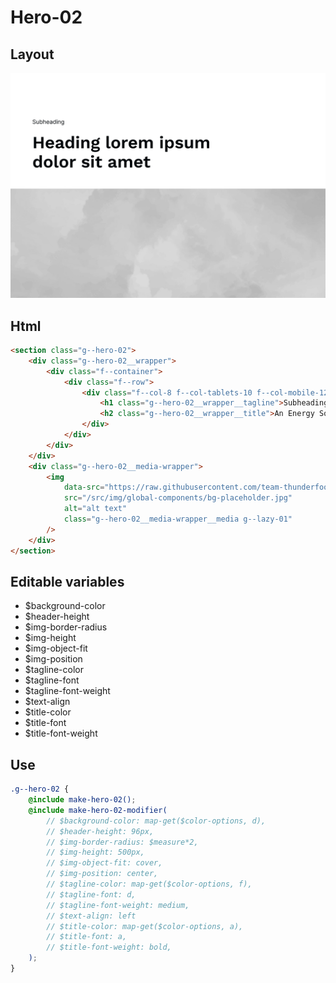 # Hero-02

## Layout

![alt text][hero-02]

[hero-02]: /src/img/global-components/hero/hero-02.jpg

## Html

```html
<section class="g--hero-02">
    <div class="g--hero-02__wrapper">
        <div class="f--container">
            <div class="f--row">
                <div class="f--col-8 f--col-tablets-10 f--col-mobile-12">
                    <h1 class="g--hero-02__wrapper__tagline">Subheading</h1>
                    <h2 class="g--hero-02__wrapper__title">An Energy Solution for Healthcare</h2>
                </div>
            </div>
        </div>
    </div>
    <div class="g--hero-02__media-wrapper">
        <img
            data-src="https://raw.githubusercontent.com/team-thunderfoot/ui/main/src/img/global-components/bg-placeholder.jpg"
            src="/src/img/global-components/bg-placeholder.jpg"
            alt="alt text"
            class="g--hero-02__media-wrapper__media g--lazy-01"
        />
    </div>
</section>
```

## Editable variables

- $background-color
- $header-height
- $img-border-radius
- $img-height
- $img-object-fit
- $img-position
- $tagline-color
- $tagline-font
- $tagline-font-weight
- $text-align
- $title-color
- $title-font
- $title-font-weight

## Use

```scss
.g--hero-02 {
    @include make-hero-02();
    @include make-hero-02-modifier(
        // $background-color: map-get($color-options, d),
        // $header-height: 96px,
        // $img-border-radius: $measure*2,
        // $img-height: 500px,
        // $img-object-fit: cover,
        // $img-position: center,
        // $tagline-color: map-get($color-options, f),
        // $tagline-font: d,
        // $tagline-font-weight: medium,
        // $text-align: left
        // $title-color: map-get($color-options, a),
        // $title-font: a,
        // $title-font-weight: bold,
    );
}
```
